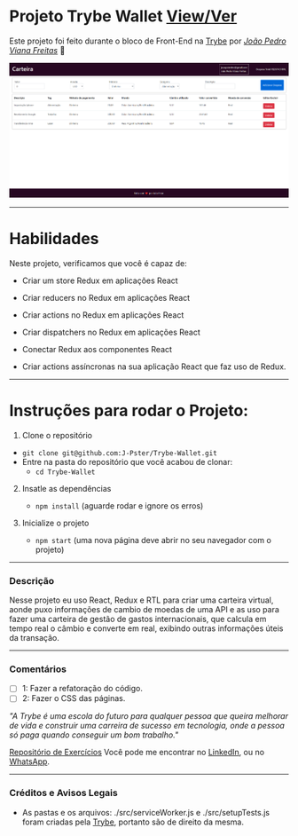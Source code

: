 # Projeto Trybe Wallet [View/Ver]()
Este projeto foi feito durante o bloco de Front-End na [Trybe](https://www.betrybe.com/) por _[João Pedro Viana Freitas](https://www.linkedin.com/in/joaopster/)_ :rocket:

<img src="/preview.png" alt="My cool logo"/>

---

# Habilidades
Neste projeto, verificamos que você é capaz de:

* Criar um store Redux em aplicações React

* Criar reducers no Redux em aplicações React

* Criar actions no Redux em aplicações React

* Criar dispatchers no Redux em aplicações React

* Conectar Redux aos componentes React

* Criar actions assíncronas na sua aplicação React que faz uso de Redux.

---

# Instruções para rodar o Projeto:

1. Clone o repositório
  * `git clone git@github.com:J-Pster/Trybe-Wallet.git`
  * Entre na pasta do repositório que você acabou de clonar:
    * `cd Trybe-Wallet`

2. Insatle as dependências
    * `npm install` (aguarde rodar e ignore os erros)

3. Inicialize o projeto
    * `npm start` (uma nova página deve abrir no seu navegador com o projeto)

---

### Descrição

Nesse projeto eu uso React, Redux e RTL para criar uma carteira virtual, aonde puxo informações de cambio de moedas de uma API e as uso para fazer uma carteira de gestão de gastos internacionais, que calcula em tempo real o câmbio e converte em real, exibindo outras informações úteis da transação.

---

### Comentários
- [ ] 1: Fazer a refatoração do código.
- [ ] 2: Fazer o CSS das páginas.

_"A Trybe é uma escola do futuro para qualquer pessoa que queira melhorar de vida e construir uma carreira de sucesso em tecnologia, onde a pessoa só paga quando conseguir um bom trabalho."_

[Repositório de Exercícios](https://github.com/J-Pster/meu-super-repo)
Você pode me encontrar no [LinkedIn][1], ou no [WhatsApp][2].

<!-- Resources -->
<!-- links to your social media accounts -->
[1]: https://www.linkedin.com/in/joaopster/
[2]: https://api.whatsapp.com/send?phone=5562992765354&text=Ol%C3%A1%2C%20%C3%A9%20o%20Pster%3F%20Venho%20do%20Github.

---

### Créditos e Avisos Legais
- As pastas e os arquivos: ./src/serviceWorker.js e ./src/setupTests.js  foram criadas pela [Trybe](https://www.betrybe.com/), portanto são de direito da mesma.
